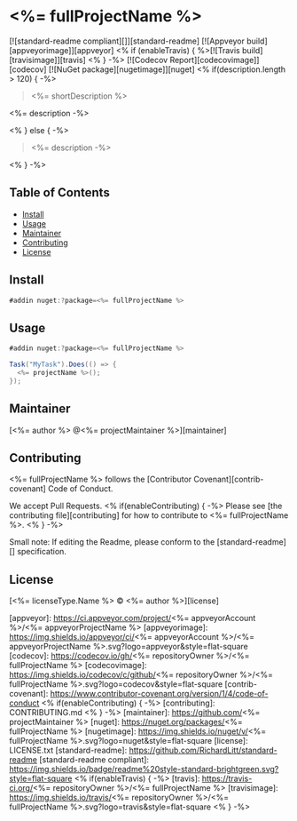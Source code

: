 # <%= fullProjectName %>

[![standard-readme compliant][]][standard-readme]
[![Appveyor build][appveyorimage]][appveyor]
<% if (enableTravis) { %>[![Travis build][travisimage]][travis]
<% } -%>
[![Codecov Report][codecovimage]][codecov]
[![NuGet package][nugetimage]][nuget]
<% if(description.length > 120) { -%>

> <%= shortDescription %>

<%= description -%>

<% } else { -%>

> <%= description -%>

<% } -%>

## Table of Contents

- [Install](#install)
- [Usage](#usage)
- [Maintainer](#maintainer)
- [Contributing](#contributing)
- [License](#license)

## Install

```cs
#addin nuget:?package=<%= fullProjectName %>
```

## Usage

```cs
#addin nuget:?package=<%= fullProjectName %>

Task("MyTask").Does(() => {
  <%= projectName %>();
});
```

## Maintainer

[<%= author %> @<%= projectMaintainer %>][maintainer]

## Contributing

<%= fullProjectName %> follows the [Contributor Covenant][contrib-covenant] Code of Conduct.

We accept Pull Requests.
<% if(enableContributing) { -%>
Please see [the contributing file][contributing] for how to contribute to <%= fullProjectName %>.
<% } -%>

Small note: If editing the Readme, please conform to the [standard-readme][] specification.

## License

[<%= licenseType.Name %> © <%= author %>][license]

[appveyor]: https://ci.appveyor.com/project/<%= appveyorAccount %>/<%= appveyorProjectName %>
[appveyorimage]: https://img.shields.io/appveyor/ci/<%= appveyorAccount %>/<%= appveyorProjectName %>.svg?logo=appveyor&style=flat-square
[codecov]: https://codecov.io/gh/<%= repositoryOwner %>/<%= fullProjectName %>
[codecovimage]: https://img.shields.io/codecov/c/github/<%= repositoryOwner %>/<%= fullProjectName %>.svg?logo=codecov&style=flat-square
[contrib-covenant]: https://www.contributor-covenant.org/version/1/4/code-of-conduct
<% if(enableContributing) { -%>
[contributing]: CONTRIBUTING.md
<% } -%>
[maintainer]: https://github.com/<%= projectMaintainer %>
[nuget]: https://nuget.org/packages/<%= fullProjectName %>
[nugetimage]: https://img.shields.io/nuget/v/<%= fullProjectName %>.svg?logo=nuget&style=flat-square
[license]: LICENSE.txt
[standard-readme]: https://github.com/RichardLitt/standard-readme
[standard-readme compliant]: https://img.shields.io/badge/readme%20style-standard-brightgreen.svg?style=flat-square
<% if(enableTravis) { -%>
[travis]: https://travis-ci.org/<%= repositoryOwner %>/<%= fullProjectName %>
[travisimage]: https://img.shields.io/travis/<%= repositoryOwner %>/<%= fullProjectName %>.svg?logo=travis&style=flat-square
<% } -%>
